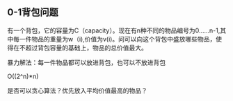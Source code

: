 ## 0-1背包问题

有一个背包，它的容量为C（capacity）。现在有n种不同的物品编号为0……n-1,其中每一件物品的重量为w（i),价值为v(i)。问可以向这个背包中盛放哪些物品，使得在不超过背包容量的基础上，物品的总价值最大。

暴力解法：每一件物品都可以放进背包，也可以不放进背包

O((2^n)*n)

是否可以贪心算法？优先放入平均价值最高的物品？